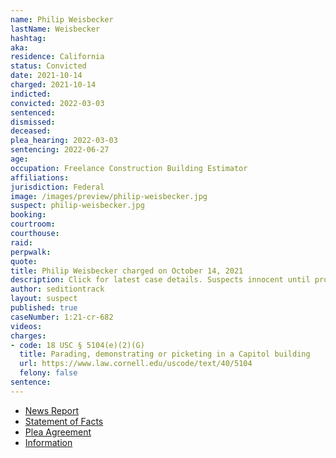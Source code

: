```yaml
---
name: Philip Weisbecker
lastName: Weisbecker
hashtag:
aka:
residence: California
status: Convicted
date: 2021-10-14
charged: 2021-10-14
indicted:
convicted: 2022-03-03
sentenced:
dismissed:
deceased:
plea_hearing: 2022-03-03
sentencing: 2022-06-27
age:
occupation: Freelance Construction Building Estimator
affiliations:
jurisdiction: Federal
image: /images/preview/philip-weisbecker.jpg
suspect: philip-weisbecker.jpg
booking:
courtroom:
courthouse:
raid:
perpwalk:
quote:
title: Philip Weisbecker charged on October 14, 2021
description: Click for latest case details. Suspects innocent until proven guilty.
author: seditiontrack
layout: suspect
published: true
caseNumber: 1:21-cr-682
videos:
charges:
- code: 18 USC § 5104(e)(2)(G)
  title: Parading, demonstrating or picketing in a Capitol building
  url: https://www.law.cornell.edu/uscode/text/40/5104
  felony: false
sentence:
---
```

- [News Report](https://www.rawstory.com/insurrectionist-says-ashli-babbitt-fake/)
- [Statement of Facts](https://www.justice.gov/usao-dc/case-multi-defendant/file/1479891/download)
- [Plea Agreement](https://www.justice.gov/usao-dc/case-multi-defendant/file/1479886/download)
- [Information](https://extremism.gwu.edu/sites/g/files/zaxdzs2191/f/Philip%20Weisbecker%20Information.pdf)
